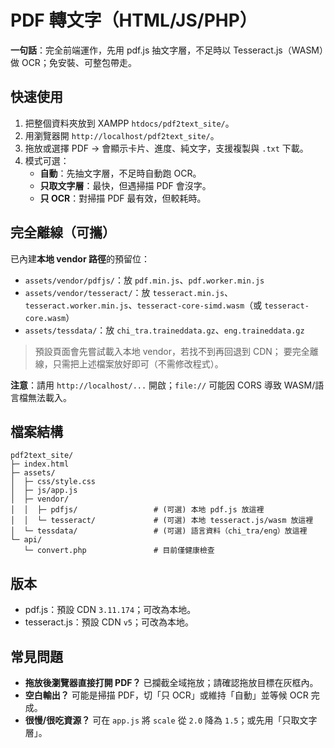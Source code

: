 # PDF 轉文字（HTML/JS/PHP）

**一句話**：完全前端運作，先用 pdf.js 抽文字層，不足時以 Tesseract.js（WASM）做 OCR；免安裝、可整包帶走。

## 快速使用
1. 把整個資料夾放到 XAMPP `htdocs/pdf2text_site/`。
2. 用瀏覽器開 `http://localhost/pdf2text_site/`。
3. 拖放或選擇 PDF → 會顯示卡片、進度、純文字，支援複製與 `.txt` 下載。
4. 模式可選：
   - **自動**：先抽文字層，不足時自動跑 OCR。
   - **只取文字層**：最快，但遇掃描 PDF 會沒字。
   - **只 OCR**：對掃描 PDF 最有效，但較耗時。

## 完全離線（可攜）
已內建**本地 vendor 路徑**的預留位：
- `assets/vendor/pdfjs/`：放 `pdf.min.js`、`pdf.worker.min.js`
- `assets/vendor/tesseract/`：放 `tesseract.min.js`、`tesseract.worker.min.js`、`tesseract-core-simd.wasm`（或 `tesseract-core.wasm`）
- `assets/tessdata/`：放 `chi_tra.traineddata.gz`、`eng.traineddata.gz`

> 預設頁面會先嘗試載入本地 vendor，若找不到再回退到 CDN；
> 要完全離線，只需把上述檔案放好即可（不需修改程式）。

**注意**：請用 `http://localhost/...` 開啟；`file://` 可能因 CORS 導致 WASM/語言檔無法載入。

## 檔案結構
```
pdf2text_site/
├─ index.html
├─ assets/
│  ├─ css/style.css
│  ├─ js/app.js
│  ├─ vendor/
│  │  ├─ pdfjs/                 # (可選) 本地 pdf.js 放這裡
│  │  └─ tesseract/             # (可選) 本地 tesseract.js/wasm 放這裡
│  └─ tessdata/                 # (可選) 語言資料（chi_tra/eng）放這裡
└─ api/
   └─ convert.php               # 目前僅健康檢查
```

## 版本
- pdf.js：預設 CDN `3.11.174`；可改為本地。
- tesseract.js：預設 CDN `v5`；可改為本地。

## 常見問題
- **拖放後瀏覽器直接打開 PDF？** 已攔截全域拖放；請確認拖放目標在灰框內。
- **空白輸出？** 可能是掃描 PDF，切「只 OCR」或維持「自動」並等候 OCR 完成。
- **很慢/很吃資源？** 可在 `app.js` 將 `scale` 從 `2.0` 降為 `1.5`；或先用「只取文字層」。

